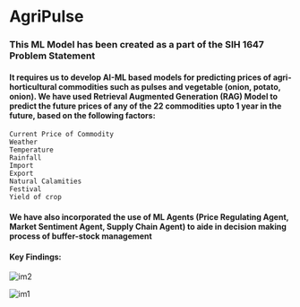 # AgriPulse
### This ML Model has been created as a part of the SIH 1647 Problem Statement
#### It requires us to develop AI-ML based models for predicting prices of agri-horticultural commodities such as pulses and vegetable (onion, potato, onion). We have used Retrieval Augmented Generation (RAG) Model to predict the future prices of any of the 22 commodities upto 1 year in the future, based on the following factors:
    Current Price of Commodity
    Weather
    Temperature
    Rainfall
    Import
    Export
    Natural Calamities
    Festival
    Yield of crop


#### We have also incorporated the use of ML Agents (Price Regulating Agent, Market Sentiment Agent, Supply Chain Agent) to aide in decision making process of buffer-stock management
#### Key Findings:
![im2](https://github.com/user-attachments/assets/fdeb6acb-d80a-47c3-8b9d-a1aff97bf909)

![im1](https://github.com/user-attachments/assets/b445d1fd-5946-486e-86fb-208239a079c2)
